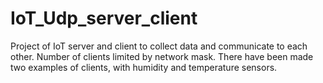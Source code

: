 # IoT_Udp_server_client
Project of IoT server and client to collect data and communicate to each other. Number of clients limited by network mask. There have been made two examples of clients, with humidity and temperature sensors.

